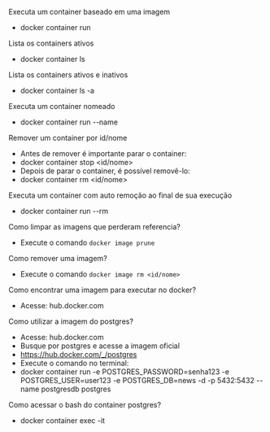 Executa um container baseado em uma imagem
- docker container run <path image>

Lista os containers ativos
- docker container ls

Lista os containers ativos e inativos
- docker container ls -a

Executa um container nomeado
- docker container run --name <nome container> <nome-imagem>

Remover um container por id/nome
- Antes de remover é importante parar o container:
- docker container stop <id/nome>
- Depois de parar o container, é possível removê-lo:
- docker container rm <id/nome>

Executa um container com auto remoção ao final de sua execução
- docker container run --rm <nome-imagem>

Como limpar as imagens que perderam referencia?
- Execute o comando ```docker image prune```

Como remover uma imagem?
- Execute o comando ```docker image rm <id/nome>```

Como encontrar uma imagem para executar no docker?
- Acesse: hub.docker.com

Como utilizar a imagem do postgres?
- Acesse: hub.docker.com
- Busque por postgres e acesse a imagem oficial
- https://hub.docker.com/_/postgres
- Execute o comando no terminal:
- docker container run -e POSTGRES_PASSWORD=senha123 -e POSTGRES_USER=user123 -e POSTGRES_DB=news -d -p 5432:5432 --name postgresdb postgres

Como acessar o bash do container postgres?
- docker container exec -it <container-id>
